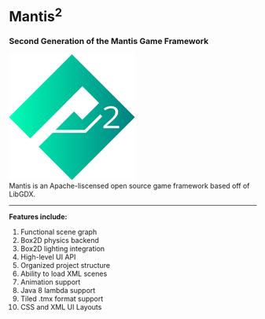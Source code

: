 # Mantis<sup>2</sup>

### Second Generation of the Mantis Game Framework

<img src='mantis.png' width='256' height='256'></img>
<br>
Mantis is an Apache-liscensed open source game framework based off of LibGDX.

<hr></hr>

<b>Features include:</b>

1. Functional scene graph
2. Box2D physics backend
3. Box2D lighting integration
4. High-level UI API
5. Organized project structure
6. Ability to load XML scenes
7. Animation support
8. Java 8 lambda support
9. Tiled .tmx format support
10. CSS and XML UI Layouts
